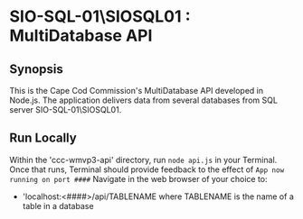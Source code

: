 # SIO-SQL-01\SIOSQL01 : MultiDatabase API

## Synopsis

This is the Cape Cod Commission's MultiDatabase API developed in Node.js.  The application delivers data from several databases from SQL server SIO-SQL-01\SIOSQL01.


## Run Locally

Within the 'ccc-wmvp3-api' directory, run ``` node api.js ``` in your Terminal.  
Once that runs, Terminal should provide feedback to the effect of ``` App now running on port #### ``` 
Navigate in the web browser of your choice to:

* 'localhost:<####>/api/TABLENAME where TABLENAME is the name of a table in a database

